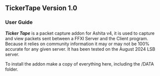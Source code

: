 ## TickerTape Version 1.0

### User Guide

***Ticker Tape*** is a packet capture addon for Ashita v4, it is used to capture and view packets sent between a FFXI Server and the Client program. Because it relies on community information it may or may not be 100% accurate for any given server. It has been tested on the August 2024 LSB server.



To install the addon make a copy of everything here, including the /DATA folder.


